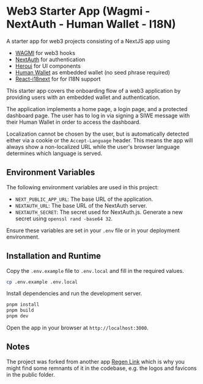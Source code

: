 # Web3 Starter App (Wagmi - NextAuth - Human Wallet - I18N)

A starter app for web3 projects consisting of a NextJS app using
- [WAGMI](https://wagmi.sh/) for web3 hooks
- [NextAuth](https://next-auth.js.org/) for authentication
- [Heroui](https://heroui.com/) for UI components
- [Human Wallet](https://wallet.human.tech/) as embedded wallet (no seed phrase required)
- [React-i18next](https://react.i18next.com/) for for I18N support

This starter app covers the onboarding flow of a web3 application by providing users with an embedded wallet and authentication.

The application implements a home page, a login page, and a protected dashboard page.
The user has to log in via signing a SIWE message with their Human Wallet in order to access the dashboard.

Localization cannot be chosen by the user, but is automatically detected either via a cookie or the `Accept-Language` header.
This means the app will always show a non-localized URL while the user's browser language determines which language is served.

## Environment Variables

The following environment variables are used in this project:

- `NEXT_PUBLIC_APP_URL`: The base URL of the application.
- `NEXTAUTH_URL`: The base URL of the NextAuth server.
- `NEXTAUTH_SECRET`: The secret used for NextAuth.js. Generate a new secret using `openssl rand -base64 32`.
  
Ensure these variables are set in your `.env` file or in your deployment environment.

## Installation and Runtime

Copy the `.env.example` file to `.env.local` and fill in the required values.

```bash
cp .env.example .env.local
```

Install dependencies and run the development server.

```bash
pnpm install
pnpm build
pnpm dev
```

Open the app in your browser at `http://localhost:3000`.

## Notes

The project was forked from another app [Regen Link](https://github.com/j-h-scheufen/regen-link) which is why you might find some remnants of it in the codebase, e.g. the logos and favicons in the public folder.
